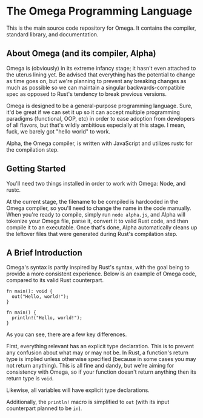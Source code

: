 # The Omega Programming Language

This is the main source code repository for Omega. It contains the compiler, standard library, and documentation.

## About Omega (and its compiler, Alpha)

Omega is (obviously) in its extreme infancy stage; it hasn't even attached to the uterus lining yet. Be advised that everything has the potential to change as time goes on, but we're planning to prevent any breaking changes as much as possible so we can maintain a singular backwards-compatible spec as opposed to Rust's tendency to break previous versions.

Omega is designed to be a general-purpose programming language. Sure, it'd be great if we can set it up so it can accept multiple programming paradigms (functional, OOP, etc) in order to ease adoption from developers of all flavors, but that's wildly ambitious especially at this stage. I mean, fuck, we barely got "hello world" to work.

Alpha, the Omega compiler, is written with JavaScript and utilizes rustc for the compilation step.

## Getting Started

You'll need two things installed in order to work with Omega: Node, and rustc.

At the current stage, the filename to be compiled is hardcoded in the Omega compiler, so you'll need to change the name in the code manually. When you're ready to compile, simply run `node alpha.js`, and Alpha will tokenize your Omega file, parse it, convert it to valid Rust code, and then compile it to an executable. Once that's done, Alpha automatically cleans up the leftover files that were generated during Rust's compilation step.

## A Brief Introduction

Omega's syntax is partly inspired by Rust's syntax, with the goal being to provide a more consistent experience. Below is an example of Omega code, compared to its valid Rust counterpart.

```
fn main(): void {
  out("Hello, world!");
}
```

```
fn main() {
  println!("Hello, world!");
}
```

As you can see, there are a few key differences.

First, everything relevant has an explicit type declaration. This is to prevent any confusion about what may or may not be. In Rust, a function's return type is implied unless otherwise specified (because in some cases you may not return anything). This is all fine and dandy, but we're aiming for consistency with Omega, so if your function doesn't return anything then its return type is `void`.

Likewise, all variables will have explicit type declarations.

Additionally, the `println!` macro is simplified to `out` (with its input counterpart planned to be `in`).
